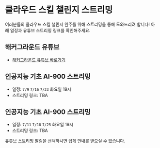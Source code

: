 # 클라우드 스킬 챌린지 스트리밍

여러분들의 클라우드 스킬 챌린지 완주를 위해 스트리밍을 통해 도와드리려 합니다! 아래 일정과 유튜브 스트리밍 링크를 확인해주세요.

## 해커그라운드 유튜브

* [해커그라운드 유튜브 바로가기](https://hgrd.kr/youtube)


## 인공지능 기초 AI-900 스트리밍

* 일정: `7/9` `7/16` `7/23` 화요일 19시
* 스트리밍 링크: TBA


## 인공지능 기초 AI-900 스트리밍

* 일정: `7/11` `7/18` `7/25` 화요일 19시
* 스트리밍 링크: TBA


유튜브 스트리밍 알림을 선택하시면 쉽게 안내를 받으실 수 있습니다.